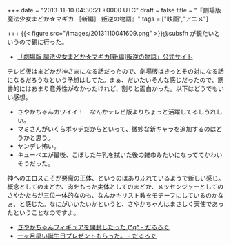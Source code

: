 
+++
date = "2013-11-10 04:30:21 +0000 UTC"
draft = false
title = "『劇場版 魔法少女まどか☆マギカ ［新編］ 叛逆の物語』"
tags = ["映画","アニメ"]

+++
{{< figure src="/images/20131110041609.png"  >}}@subsfn が観たいというので観に行った。

<ul>
<li><a href="http://www.madoka-magica.com/">「劇場版 魔法少女まどか☆マギカ[新編]叛逆の物語」公式サイト</a></li>
</ul>テレビ版はまどかが神さまになる話だったので、劇場版はきっとその対になる話になるだろうなという予想はしてた。まぁ、だいたいそんな感じだったので、筋書的にはあまり意外性がなかったけれど、割りと面白かった。以下はどうでもいい感想。

<ul>
<li>さやかちゃんカワイイ！　なんかテレビ版よりちょっと活躍してるしうれしい。</li>
<li>マミさんがいくらボッチだからといって、微妙な新キャラを追加するのはどうかと思う。</li>
<li>ヤンデレ怖い。</li>
<li>キューベエが最後、こぼした牛乳を拭いた後の雑巾みたいになっててかわいそうだった。</li>
</ul>神へのエロスこそが悪魔の正体、というのはありふれているようで新しい感じ。概念としてのまどか、肉をもった実体としてのまどか、メッセンジャーとしてのさやかたちが三位一体的なのも、なんかキリスト教をモチーフにしているのかなぁ、と感じた。なにがいいたいかというと、さやかちゃんはまさしく天使であったということなのですよ。

<ul>
<li><a href="https://blog.daruyanagi.jp/entry/2012/10/12/193154">さやかちゃんフィギュアを開封したった (^q^ - だるろぐ</a></li>
<li><a href="https://blog.daruyanagi.jp/entry/2012/03/25/042130">一ヶ月早い誕生日プレゼントもらった。 - だるろぐ</a></li>
</ul>

